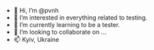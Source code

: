 - 👋 Hi, I’m @pvnh
- 👀 I’m interested in everything related to testing.
- 🌱 I’m currently learning to be a tester.
- 💞️ I’m looking to collaborate on ...
- 📫 Kyiv, Ukraine

<!---
pvnh/pvnh is a ✨ special ✨ repository because its `README.md` (this file) appears on your GitHub profile.
You can click the Preview link to take a look at your changes.
--->
